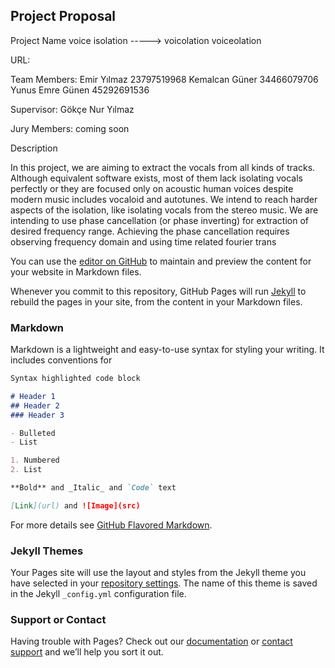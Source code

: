 ## Project Proposal

Project Name
	voice   isolation -----> voicolation  voiceolation


URL:

Team Members:
Emir Yılmaz		23797519968
Kemalcan Güner	34466079706
Yunus Emre Günen	45292691536

Supervisor: 
Gökçe Nur Yılmaz

Jury Members:
coming 
soon

Description

In this project, we are aiming to extract the vocals from all kinds of tracks. Although  equivalent software exists, most of them lack isolating vocals perfectly or they are focused only on acoustic human voices despite modern music includes vocaloid and autotunes. We intend to reach harder aspects of the isolation, like isolating vocals from the stereo music. We are intending to use phase cancellation (or phase inverting) for extraction of desired frequency range. Achieving the phase cancellation requires observing frequency domain and using time related fourier trans 




You can use the [editor on GitHub](https://github.com/voiceolation/voiceolation.github.io/edit/main/README.md) to maintain and preview the content for your website in Markdown files.

Whenever you commit to this repository, GitHub Pages will run [Jekyll](https://jekyllrb.com/) to rebuild the pages in your site, from the content in your Markdown files.

### Markdown

Markdown is a lightweight and easy-to-use syntax for styling your writing. It includes conventions for

```markdown
Syntax highlighted code block

# Header 1
## Header 2
### Header 3

- Bulleted
- List

1. Numbered
2. List

**Bold** and _Italic_ and `Code` text

[Link](url) and ![Image](src)
```

For more details see [GitHub Flavored Markdown](https://guides.github.com/features/mastering-markdown/).

### Jekyll Themes

Your Pages site will use the layout and styles from the Jekyll theme you have selected in your [repository settings](https://github.com/voiceolation/voiceolation.github.io/settings). The name of this theme is saved in the Jekyll `_config.yml` configuration file.

### Support or Contact

Having trouble with Pages? Check out our [documentation](https://docs.github.com/categories/github-pages-basics/) or [contact support](https://support.github.com/contact) and we’ll help you sort it out.
